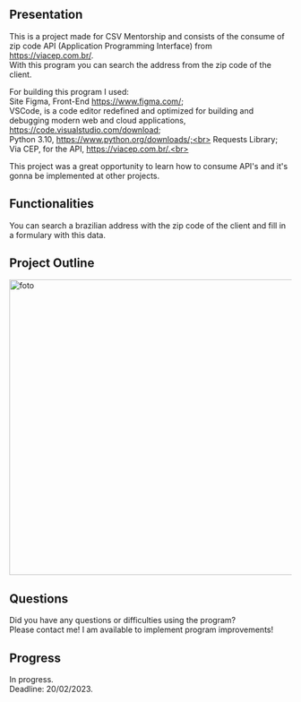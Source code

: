 ## Presentation
This is a project made for CSV Mentorship and consists of the consume of zip code API (Application Programming Interface) from https://viacep.com.br/. <br>
With this program you can search the address from the zip code of the client.

For building this program I used: <br>
Site Figma, Front-End https://www.figma.com/; <br>
VSCode, is a code editor redefined and optimized for building and debugging modern web and cloud applications, https://code.visualstudio.com/download; <br>
Python 3.10, https://www.python.org/downloads/;<br>
Requests Library; <br>
Via CEP, for the API, https://viacep.com.br/.<br>

This project was a great opportunity to learn how to consume API's and it's gonna be implemented at other projects. 

## Functionalities
You can search a brazilian address with the zip code of the client and fill in a formulary with this data.

## Project Outline
<img width="528" alt="foto" src="https://user-images.githubusercontent.com/109561962/218923091-44271c8e-14b3-48a0-83af-9b55d6a65e4a.png">

## Questions
Did you have any questions or difficulties using the program? <br>
Please contact me! I am available to implement program improvements!<br>

## Progress
In progress. <br>
Deadline: 20/02/2023.
